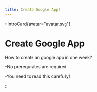 ```yaml
---
title: Create Google App!
---
```


::IntroCard{avatar="avatar.svg"}

# Create Google App

How to create an google app in one week?

-No prerequisites are required.  

-You need to read this carefully!

::